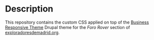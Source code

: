 # Description

This repository contains the custom CSS applied on top of the [Business Responsive Theme](https://www.drupal.org/project/business_responsive_theme) Drupal theme for the _Foro Rover_ section of [exploradoresdemadrid.org](http://exploradoresdemadrid.org).
